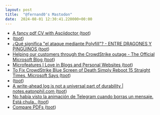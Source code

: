```yaml
---
layout: post
title:  "@fernand0's Mastodon"
date:  2024-08-01 12:30:41.220000+00:00
---
```

*  [A fancy pdf CV with Asciidoctor ](https://jorge.aguilera.soy/blog/2024/cv-asciidoctor.htm) ([toot](https://mastodon.social/@fernand0/112886771955343138))
*  [ ](https://mastodon.social/users/fernand0/statuses/112886634391222618/activity) ([toot](https://mastodon.social/users/fernand0/statuses/112886634391222618/activity))
*  [¿Qué significa "el ataque mediante Polyfill"? - ENTRE DRAGONES Y PINGÜINOS ](https://angelesbroullon.gitlab.io/entredragonesypinguinos/2024/07/03/20240703-el-ataque-via-polyfills) ([toot](https://mastodon.social/@fernand0/112886468275114904))
*  [Helping our customers through the CrowdStrike outage - The Official Microsoft Blog ](https://blogs.microsoft.com/blog/2024/07/20/helping-our-customers-through-the-crowdstrike-outage) ([toot](https://mastodon.social/@fernand0/112886263821462937))
*  [Microfeatures I Love in Blogs and Personal Websites ](https://danilafe.com/blog/blog_microfeatures) ([toot](https://mastodon.social/@fernand0/112886094393915120))
*  [To Fix CrowdStrike Blue Screen of Death Simply Reboot 15 Straight Times, Microsoft Says ](https://www.404media.co/to-fix-crowdstrike-blue-screen-of-death-simply-reboot-15-straight-times-microsoft-says) ([toot](https://mastodon.social/@fernand0/112885731880920448))
*  [ ](https://mastodon.social/users/fernand0/statuses/112885718255156602/activity) ([toot](https://mastodon.social/users/fernand0/statuses/112885718255156602/activity))
*  [A write-ahead log is not a universal part of durability \| notes.eatonphil.com ](https://notes.eatonphil.com/2024-07-01-a-write-ahead-log-is-not-a-universal-part-of-durability.htm) ([toot](https://mastodon.social/@fernand0/112885647361377445))
*  [No había visto la animación de Telegram cuando borras un mensaje. Está chula.. ](https://mastodon.social/@fernand0/112885520305428484) ([toot](https://mastodon.social/@fernand0/112885520305428484))
*  [Compare PDFs ](https://simonwillison.net/2024/Jul/2/compare-pdfs/#atom-everythin) ([toot](https://mastodon.social/@fernand0/112884817913849561))
